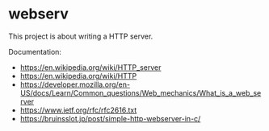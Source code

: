 # webserv
This project is about writing a HTTP server.

Documentation:
- https://en.wikipedia.org/wiki/HTTP_server
- https://en.wikipedia.org/wiki/HTTP
- https://developer.mozilla.org/en-US/docs/Learn/Common_questions/Web_mechanics/What_is_a_web_server
- https://www.ietf.org/rfc/rfc2616.txt
- https://bruinsslot.jp/post/simple-http-webserver-in-c/
